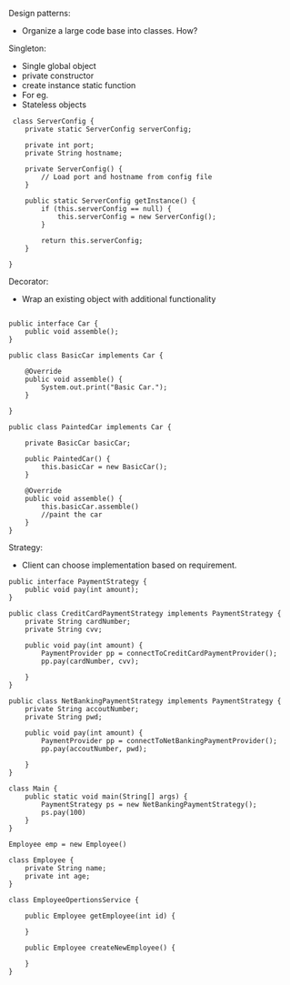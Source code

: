 



Design patterns:
 - Organize a large code base into classes. How?


Singleton:
 - Single global object
 - private constructor
 - create instance static function
 - For eg. 
 - Stateless objects
 
```
 class ServerConfig {
    private static ServerConfig serverConfig;

    private int port;
    private String hostname;

    private ServerConfig() {
        // Load port and hostname from config file
    }

    public static ServerConfig getInstance() {
        if (this.serverConfig == null) {
            this.serverConfig = new ServerConfig();
        }

        return this.serverConfig;
    }

}
```


Decorator:
 - Wrap an existing object with additional functionality

```

public interface Car {
	public void assemble();
}

public class BasicCar implements Car {

	@Override
	public void assemble() {
		System.out.print("Basic Car.");
	}

}

public class PaintedCar implements Car {

    private BasicCar basicCar;

    public PaintedCar() {
        this.basicCar = new BasicCar();
    }

	@Override
	public void assemble() {
        this.basicCar.assemble()
        //paint the car
    }
}

```

Strategy:
 - Client can choose implementation based on requirement.

```
public interface PaymentStrategy {
	public void pay(int amount);
}

public class CreditCardPaymentStrategy implements PaymentStrategy {
    private String cardNumber;
    private String cvv;

    public void pay(int amount) {
        PaymentProvider pp = connectToCreditCardPaymentProvider();
        pp.pay(cardNumber, cvv);
        
    }
}

public class NetBankingPaymentStrategy implements PaymentStrategy {
    private String accoutNumber;
    private String pwd;

    public void pay(int amount) {
        PaymentProvider pp = connectToNetBankingPaymentProvider();
        pp.pay(accoutNumber, pwd);
        
    }
}

class Main {
    public static void main(String[] args) {
        PaymentStrategy ps = new NetBankingPaymentStrategy();
        ps.pay(100)
    }
}

```


```
Employee emp = new Employee()

class Employee {
    private String name;
    private int age;
}

class EmployeeOpertionsService {

    public Employee getEmployee(int id) {

    }

    public Employee createNewEmployee() {

    }
}

```
